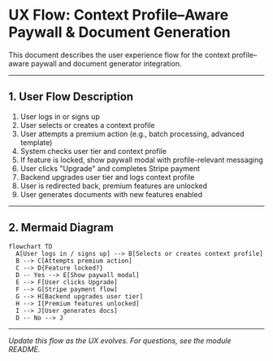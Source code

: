 # UX Flow: Context Profile–Aware Paywall & Document Generation

This document describes the user experience flow for the context profile–aware paywall and document generator integration.

---

## 1. User Flow Description
1. User logs in or signs up
2. User selects or creates a context profile
3. User attempts a premium action (e.g., batch processing, advanced template)
4. System checks user tier and context profile
5. If feature is locked, show paywall modal with profile-relevant messaging
6. User clicks "Upgrade" and completes Stripe payment
7. Backend upgrades user tier and logs context profile
8. User is redirected back, premium features are unlocked
9. User generates documents with new features enabled

---

## 2. Mermaid Diagram

```mermaid
flowchart TD
  A[User logs in / signs up] --> B[Selects or creates context profile]
  B --> C[Attempts premium action]
  C --> D{Feature locked?}
  D -- Yes --> E[Show paywall modal]
  E --> F[User clicks Upgrade]
  F --> G[Stripe payment flow]
  G --> H[Backend upgrades user tier]
  H --> I[Premium features unlocked]
  I --> J[User generates docs]
  D -- No --> J
```

---

*Update this flow as the UX evolves. For questions, see the module README.* 